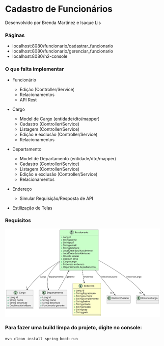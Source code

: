 
# Cadastro de Funcionários
Desenvolvido por Brenda Martinez e Isaque Lis

### Páginas
- localhost:8080/funcionario/cadastrar_funcionario
- localhost:8080/funcionario/gerenciar_funcionario
- localhost:8080/h2-console

### O que falta implementar
- Funcionário
    - Edição (Controller/Service)
    - Relacionamentos
    - API Rest
- Cargo
    - Model de Cargo (entidade/dto/mapper)
    - Cadastro (Controller/Service)
    - Listagem (Controller/Service)
    - Edição e exclusão (Controller/Service)
    - Relacionamentos

- Departamento
    - Model de Departamento (entidade/dto/mapper)
    - Cadastro (Controller/Service)
    - Listagem (Controller/Service)
    - Edição e exclusão (Controller/Service)
    - Relacionamentos

- Endereço
    - Simular Requisição/Resposta de API

- Estilização de Telas

### Requisitos
![](/diagram.svg)

### Para fazer uma build limpa do projeto, digite no console: 

`mvn clean install spring-boot:run`